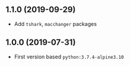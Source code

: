 ## 1.1.0 (2019-09-29)

* Add `tshark`, `macchanger` packages

## 1.0.0 (2019-07-31)

* First version based `python:3.7.4-alpine3.10`

